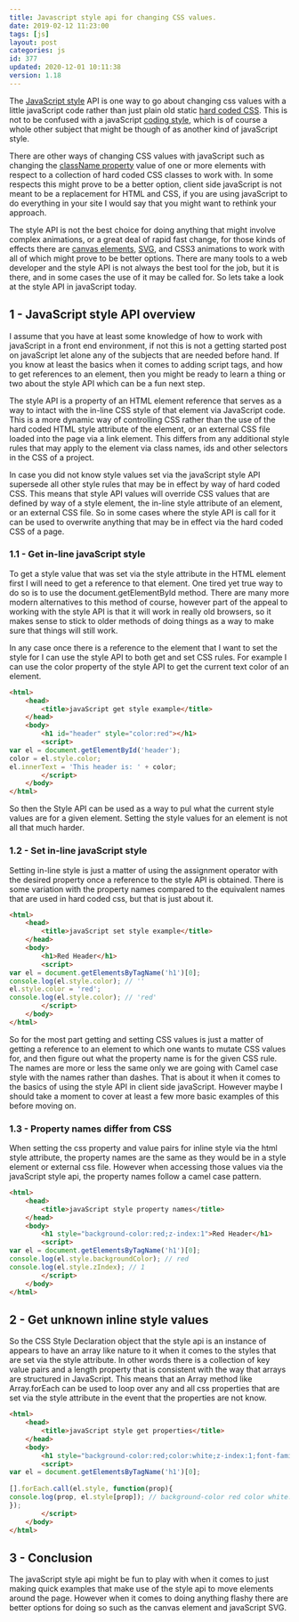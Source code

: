```yaml
---
title: Javascript style api for changing CSS values.
date: 2019-02-12 11:23:00
tags: [js]
layout: post
categories: js
id: 377
updated: 2020-12-01 10:11:38
version: 1.18
---
```


The [JavaScript style](https://developer.mozilla.org/en-US/docs/Web/API/HTMLElement/style) API is one way to go about changing css values with a little javaScript code rather than just plain old static [hard coded CSS](https://developer.mozilla.org/en-US/docs/Web/CSS). This is not to be confused with a javaScript [coding style](https://en.wikipedia.org/wiki/Programming_style), which is of course a whole other subject that might be though of as another kind of javaScript style. 

There are other ways of changing CSS values with javaScript such as changing the [className property](https://developer.mozilla.org/en-US/docs/Web/API/Element/className) value of one or more elements with respect to a collection of hard coded CSS classes to work with. In some respects this might prove to be a better option, client side javaScript is not meant to be a replacement for HTML and CSS, if you are using javaScript to do everything in your site I would say that you might want to rethink your approach.

The style API is not the best choice for doing anything that might involve complex animations, or a great deal of rapid fast change, for those kinds of effects there are [canvas elements](/2017/05/17/canvas-getting-started/), [SVG](/2019/02/11/js-javascript-svg/), and CSS3 animations to work with all of which might prove to be better options. There are many tools to a web developer and the style API is not always the best tool for the job, but it is there, and in some cases the use of it may be called for. So lets take a look at the style API in javaScript today.

<!-- more -->

## 1 - JavaScript style API overview

I assume that you have at least some knowledge of how to work with javaScript in a front end environment, if not this is not a getting started post on javaScript let alone any of the subjects that are needed before hand. If you know at least the basics when it comes to adding script tags, and how to get references to an element, then you might be ready to learn a thing or two about the style API which can be a fun next step.

The style API is a property of an HTML element reference that serves as a way to intact with the in-line CSS style of that element via JavaScript code. This is a more dynamic way of controlling CSS rather than the use of the hard coded HTML style attribute of the element, or an external CSS file loaded into the page via a link element. This differs from any additional style rules that may apply to the element via class names, ids and other selectors in the CSS of a project.

In case you did not know style values set via the javaScript style API supersede all other style rules that may be in effect by way of hard coded CSS. This means that style API values will override CSS values that are defined by way of a style element, the in-line style attribute of an element, or an external CSS file. So in some cases where the style API is call for it can be used to overwrite anything that may be in effect via the hard coded CSS of a page.

### 1.1 - Get in-line javaScript style

To get a style value that was set via the style attribute in the HTML element first I will need to get a reference to that element. One tired yet true way to do so is to use the document.getElementById method. There are many more modern alternatives to this method of course, however part of the appeal to working with the style API is that it will work in really old browsers, so it makes sense to stick to older methods of doing things as a way to make sure that things will still work. 

In any case once there is a reference to the element that I want to set the style for I can use the style API to both get and set CSS rules. For example I can use the color property of the style API to get the current text color of an element.

```html
<html>
    <head>
        <title>javaScript get style example</title>
    </head>
    <body>
        <h1 id="header" style="color:red"></h1>
        <script>
var el = document.getElementById('header');
color = el.style.color;
el.innerText = 'This header is: ' + color;
        </script>
    </body>
</html>
```

So then the Style API can be used as a way to pul what the current style values are for a given element. Setting the style values for an element is not all that much harder.

### 1.2 - Set in-line javaScript style

Setting in-line style is just a matter of using the assignment operator with the desired property once a reference to the style API is obtained. There is some variation with the property names compared to the equivalent names that are used in hard coded css, but that is just about it.

```html
<html>
    <head>
        <title>javaScript set style example</title>
    </head>
    <body>
        <h1>Red Header</h1>
        <script>
var el = document.getElementsByTagName('h1')[0];
console.log(el.style.color); // ''
el.style.color = 'red';
console.log(el.style.color); // 'red'
        </script>
    </body>
</html>
```

So for the most part getting and setting CSS values is just a matter of getting a reference to an element to which one wants to mutate CSS values for, and then figure out what the property name is for the given CSS rule. The names are more or less the same only we are going with Camel case style with the names rather than dashes. That is about it when it comes to the basics of using the style API in client side javaScript. However maybe I should take a moment to cover at least a few more basic examples of this before moving on.

### 1.3 - Property names differ from CSS

When setting the css property and value pairs for inline style via the html style attribute, the property names are the same as they would be in a style element or external css file. However when accessing those values via the javaScript style api, the property names follow a camel case pattern.

```html
<html>
    <head>
        <title>javaScript style property names</title>
    </head>
    <body>
        <h1 style="background-color:red;z-index:1">Red Header</h1>
        <script>
var el = document.getElementsByTagName('h1')[0];
console.log(el.style.backgroundColor); // red
console.log(el.style.zIndex); // 1
        </script>
    </body>
</html>
```

## 2 - Get unknown inline style values

So the CSS Style Declaration object that the style api is an instance of appears to have an array like nature to it when it comes to the styles that are set via the style attribute. In other words there is a collection of key value pairs and a length property that is consistent with the way that arrays are structured in JavaScript. This means that an Array method like Array.forEach can be used to loop over any and all css properties that are set via the style attribute in the event that the properties are not know. 

```html
<html>
    <head>
        <title>javaScript style get properties</title>
    </head>
    <body>
        <h1 style="background-color:red;color:white;z-index:1;font-family:arial;">Header</h1>
        <script>
var el = document.getElementsByTagName('h1')[0];
 
[].forEach.call(el.style, function(prop){
console.log(prop, el.style[prop]); // background-color red color white...
});
        </script>
    </body>
</html>
```

## 3 - Conclusion

The javaScript style api might be fun to play with when it comes to just making quick examples that make use of the style api to move elements around the page. However when it comes to doing anything flashy there are better options for doing so such as the canvas element and javaScript SVG.